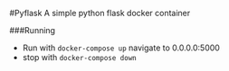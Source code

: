 #Pyflask
A simple python flask docker container

###Running
* Run with ```docker-compose up``` navigate to 0.0.0.0:5000
* stop with ```docker-compose down```

